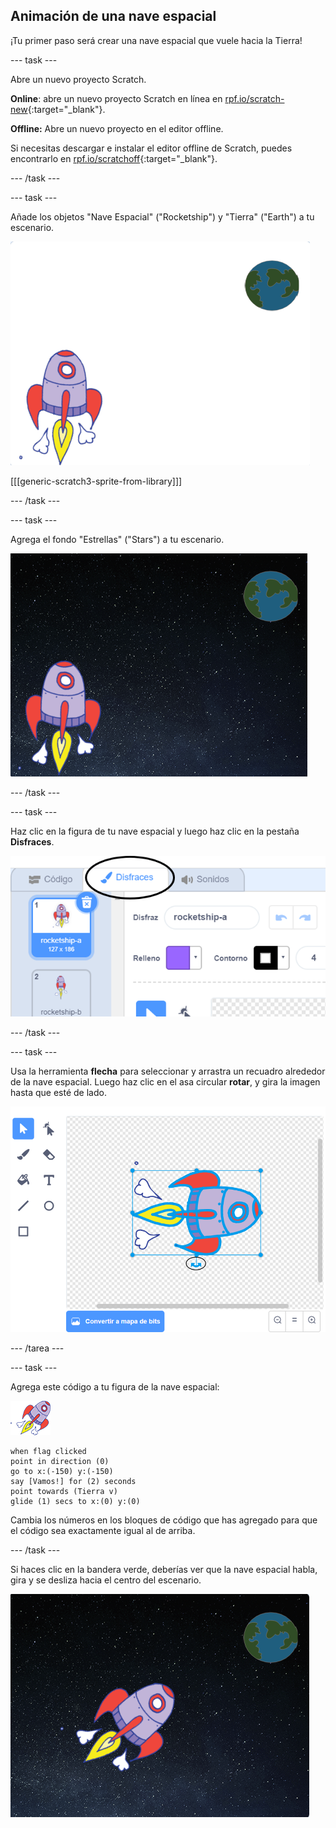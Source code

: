 ## Animación de una nave espacial

¡Tu primer paso será crear una nave espacial que vuele hacia la Tierra!

--- task ---

Abre un nuevo proyecto Scratch.

**Online**: abre un nuevo proyecto Scratch en línea en [rpf.io/scratch-new](http://rpf.io/scratchon){:target="_blank"}.

**Offline:** Abre un nuevo proyecto en el editor offline.

Si necesitas descargar e instalar el editor offline de Scratch, puedes encontrarlo en [rpf.io/scratchoff](http://rpf.io/scratchoff){:target="_blank"}.

--- /task ---

--- task ---

Añade los objetos "Nave Espacial" ("Rocketship") y "Tierra" ("Earth") a tu escenario.

![Objetos de Nave Espacial y Tierra](images/space-sprites.png)

[[[generic-scratch3-sprite-from-library]]]

--- /task ---

--- task ---

Agrega el fondo "Estrellas" ("Stars") a tu escenario.

![Fondo espacial](images/space-backdrop.png)

--- /task ---

--- task ---

Haz clic en la figura de tu nave espacial y luego haz clic en la pestaña **Disfraces**.

![Disfraz de la figura](images/space-costume.png)

--- /task ---

--- task ---

Usa la herramienta **flecha** para seleccionar y arrastra un recuadro alrededor de la nave espacial. Luego haz clic en el asa circular **rotar**, y gira la imagen hasta que esté de lado.

![Girando un disfraz](images/space-rotate.png)

--- /tarea ---

--- task ---

Agrega este código a tu figura de la nave espacial:

![Figura de Nave Espacial](images/sprite-spaceship.png)

```blocks3
when flag clicked
point in direction (0)
go to x:(-150) y:(-150)
say [Vamos!] for (2) seconds
point towards (Tierra v)
glide (1) secs to x:(0) y:(0)
```

Cambia los números en los bloques de código que has agregado para que el código sea exactamente igual al de arriba.

--- /task ---

Si haces clic en la bandera verde, deberías ver que la nave espacial habla, gira y se desliza hacia el centro del escenario.

![Probando animación de la Nave Espacial](images/space-animate-stage.png)